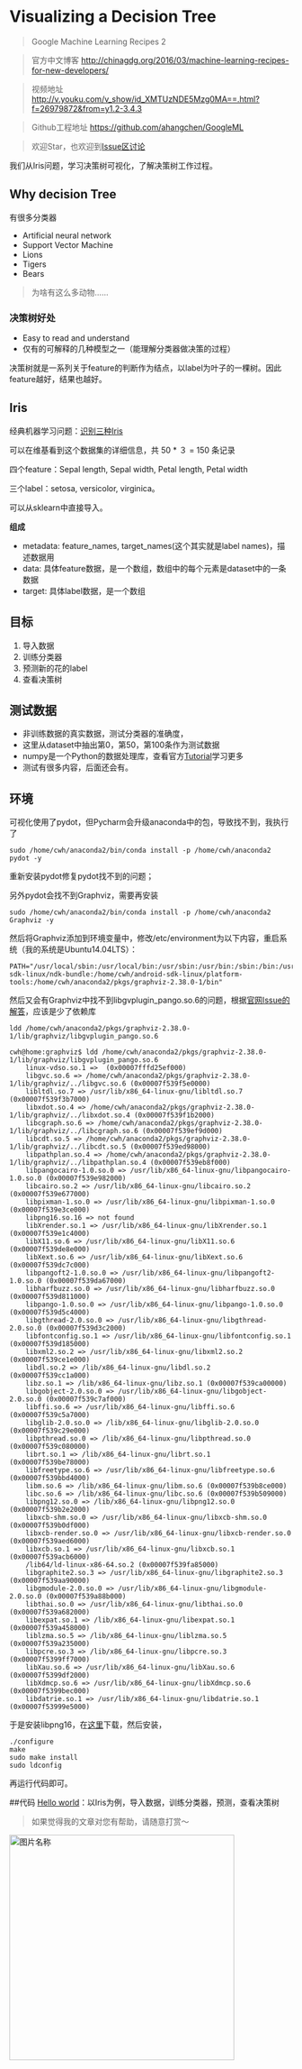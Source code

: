 # Visualizing a Decision Tree 
> Google Machine Learning Recipes 2

> 官方中文博客 http://chinagdg.org/2016/03/machine-learning-recipes-for-new-developers/

> 视频地址 http://v.youku.com/v_show/id_XMTUzNDE5Mzg0MA==.html?f=26979872&from=y1.2-3.4.3

> Github工程地址 https://github.com/ahangchen/GoogleML

> 欢迎Star，也欢迎到[Issue区讨论](https://github.com/ahangchen/GoogleML/issues)

我们从Iris问题，学习决策树可视化，了解决策树工作过程。

## Why decision Tree

有很多分类器
- Artificial neural network
- Support Vector Machine
- Lions
- Tigers
- Bears

> 为啥有这么多动物……

### 决策树好处
- Easy to read and understand
- 仅有的可解释的几种模型之一（能理解分类器做决策的过程）

决策树就是一系列关于feature的判断作为结点，以label为叶子的一棵树。因此feature越好，结果也越好。

## Iris
经典机器学习问题：[识别三种Iris](https://en.wikipedia.org/wiki/Iris_flower_data_set)

可以在维基看到这个数据集的详细信息，共 50 * ３ = 150 条记录

四个feature：Sepal length, Sepal width, Petal length, Petal width

三个label：setosa, versicolor, virginica。

可以从sklearn中直接导入。

**组成**
- metadata: feature_names, target_names(这个其实就是label names)，描述数据用
- data: 具体feature数据，是一个数组，数组中的每个元素是dataset中的一条数据
- target: 具体label数据，是一个数组

## 目标
1. 导入数据
2. 训练分类器
3. 预测新的花的label
4. 查看决策树

## 测试数据
- 非训练数据的真实数据，测试分类器的准确度，
- 这里从dataset中抽出第0，第50，第100条作为测试数据
- numpy是一个Python的数据处理库，查看官方[Tutorial](https://docs.scipy.org/doc/numpy-dev/user/quickstart.html)学习更多
- 测试有很多内容，后面还会有。

## 环境
可视化使用了pydot，但Pycharm会升级anaconda中的包，导致找不到，我执行了
```
sudo /home/cwh/anaconda2/bin/conda install -p /home/cwh/anaconda2 pydot -y
```
重新安装pydot修复pydot找不到的问题；

另外pydot会找不到Graphviz，需要再安装
```
sudo /home/cwh/anaconda2/bin/conda install -p /home/cwh/anaconda2 Graphviz -y
```
然后将Graphviz添加到环境变量中，修改/etc/environment为以下内容，重启系统（我的系统是Ubuntu14.04LTS）：
```
PATH="/usr/local/sbin:/usr/local/bin:/usr/sbin:/usr/bin:/sbin:/bin:/usr/games:/usr/local/games:/home/cwh/android-sdk-linux/ndk-bundle:/home/cwh/android-sdk-linux/platform-tools:/home/cwh/anaconda2/pkgs/graphviz-2.38.0-1/bin"
```

然后又会有Graphviz中找不到libgvplugin_pango.so.6的问题，根据[官网Issue的解答](http://www.graphviz.org/content/issue-warning-could-not-load-usrlibgraphvizlibgvpluginrsvgso6)，应该是少了依赖库
```
ldd /home/cwh/anaconda2/pkgs/graphviz-2.38.0-1/lib/graphviz/libgvplugin_pango.so.6

```
```
cwh@home:graphviz$ ldd /home/cwh/anaconda2/pkgs/graphviz-2.38.0-1/lib/graphviz/libgvplugin_pango.so.6
	linux-vdso.so.1 =>  (0x00007fffd25ef000)
	libgvc.so.6 => /home/cwh/anaconda2/pkgs/graphviz-2.38.0-1/lib/graphviz/../libgvc.so.6 (0x00007f539f5e0000)
	libltdl.so.7 => /usr/lib/x86_64-linux-gnu/libltdl.so.7 (0x00007f539f3b7000)
	libxdot.so.4 => /home/cwh/anaconda2/pkgs/graphviz-2.38.0-1/lib/graphviz/../libxdot.so.4 (0x00007f539f1b2000)
	libcgraph.so.6 => /home/cwh/anaconda2/pkgs/graphviz-2.38.0-1/lib/graphviz/../libcgraph.so.6 (0x00007f539ef9d000)
	libcdt.so.5 => /home/cwh/anaconda2/pkgs/graphviz-2.38.0-1/lib/graphviz/../libcdt.so.5 (0x00007f539ed98000)
	libpathplan.so.4 => /home/cwh/anaconda2/pkgs/graphviz-2.38.0-1/lib/graphviz/../libpathplan.so.4 (0x00007f539eb8f000)
	libpangocairo-1.0.so.0 => /usr/lib/x86_64-linux-gnu/libpangocairo-1.0.so.0 (0x00007f539e982000)
	libcairo.so.2 => /usr/lib/x86_64-linux-gnu/libcairo.so.2 (0x00007f539e677000)
	libpixman-1.so.0 => /usr/lib/x86_64-linux-gnu/libpixman-1.so.0 (0x00007f539e3ce000)
	libpng16.so.16 => not found
	libXrender.so.1 => /usr/lib/x86_64-linux-gnu/libXrender.so.1 (0x00007f539e1c4000)
	libX11.so.6 => /usr/lib/x86_64-linux-gnu/libX11.so.6 (0x00007f539de8e000)
	libXext.so.6 => /usr/lib/x86_64-linux-gnu/libXext.so.6 (0x00007f539dc7c000)
	libpangoft2-1.0.so.0 => /usr/lib/x86_64-linux-gnu/libpangoft2-1.0.so.0 (0x00007f539da67000)
	libharfbuzz.so.0 => /usr/lib/x86_64-linux-gnu/libharfbuzz.so.0 (0x00007f539d811000)
	libpango-1.0.so.0 => /usr/lib/x86_64-linux-gnu/libpango-1.0.so.0 (0x00007f539d5c4000)
	libgthread-2.0.so.0 => /usr/lib/x86_64-linux-gnu/libgthread-2.0.so.0 (0x00007f539d3c2000)
	libfontconfig.so.1 => /usr/lib/x86_64-linux-gnu/libfontconfig.so.1 (0x00007f539d185000)
	libxml2.so.2 => /usr/lib/x86_64-linux-gnu/libxml2.so.2 (0x00007f539ce1e000)
	libdl.so.2 => /lib/x86_64-linux-gnu/libdl.so.2 (0x00007f539cc1a000)
	libz.so.1 => /lib/x86_64-linux-gnu/libz.so.1 (0x00007f539ca00000)
	libgobject-2.0.so.0 => /usr/lib/x86_64-linux-gnu/libgobject-2.0.so.0 (0x00007f539c7af000)
	libffi.so.6 => /usr/lib/x86_64-linux-gnu/libffi.so.6 (0x00007f539c5a7000)
	libglib-2.0.so.0 => /lib/x86_64-linux-gnu/libglib-2.0.so.0 (0x00007f539c29e000)
	libpthread.so.0 => /lib/x86_64-linux-gnu/libpthread.so.0 (0x00007f539c080000)
	librt.so.1 => /lib/x86_64-linux-gnu/librt.so.1 (0x00007f539be78000)
	libfreetype.so.6 => /usr/lib/x86_64-linux-gnu/libfreetype.so.6 (0x00007f539bbd4000)
	libm.so.6 => /lib/x86_64-linux-gnu/libm.so.6 (0x00007f539b8ce000)
	libc.so.6 => /lib/x86_64-linux-gnu/libc.so.6 (0x00007f539b509000)
	libpng12.so.0 => /lib/x86_64-linux-gnu/libpng12.so.0 (0x00007f539b2e2000)
	libxcb-shm.so.0 => /usr/lib/x86_64-linux-gnu/libxcb-shm.so.0 (0x00007f539b0df000)
	libxcb-render.so.0 => /usr/lib/x86_64-linux-gnu/libxcb-render.so.0 (0x00007f539aed6000)
	libxcb.so.1 => /usr/lib/x86_64-linux-gnu/libxcb.so.1 (0x00007f539acb6000)
	/lib64/ld-linux-x86-64.so.2 (0x00007f539fa85000)
	libgraphite2.so.3 => /usr/lib/x86_64-linux-gnu/libgraphite2.so.3 (0x00007f539aa90000)
	libgmodule-2.0.so.0 => /usr/lib/x86_64-linux-gnu/libgmodule-2.0.so.0 (0x00007f539a88b000)
	libthai.so.0 => /usr/lib/x86_64-linux-gnu/libthai.so.0 (0x00007f539a682000)
	libexpat.so.1 => /lib/x86_64-linux-gnu/libexpat.so.1 (0x00007f539a458000)
	liblzma.so.5 => /lib/x86_64-linux-gnu/liblzma.so.5 (0x00007f539a235000)
	libpcre.so.3 => /lib/x86_64-linux-gnu/libpcre.so.3 (0x00007f5399ff7000)
	libXau.so.6 => /usr/lib/x86_64-linux-gnu/libXau.so.6 (0x00007f5399df2000)
	libXdmcp.so.6 => /usr/lib/x86_64-linux-gnu/libXdmcp.so.6 (0x00007f5399bec000)
	libdatrie.so.1 => /usr/lib/x86_64-linux-gnu/libdatrie.so.1 (0x00007f53999e5000)
```
于是安装libpng16，在[这里](https://sourceforge.net/projects/libpng/?source=directory)下载，然后安装，
```
./configure
make
sudo make install
sudo ldconfig
```
再运行代码即可。


##代码
[Hello world](../../src/viz.py)：以Iris为例，导入数据，训练分类器，预测，查看决策树

> 如果觉得我的文章对您有帮助，请随意打赏～

<img src="../../res/wxmoney.jpg" width = "400" height = "400" alt="图片名称" align=center />